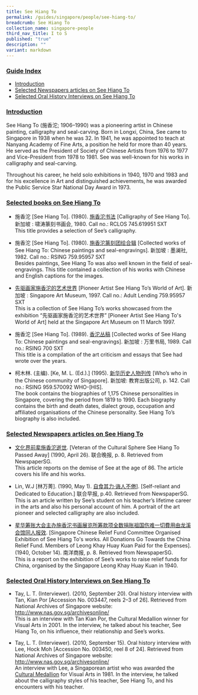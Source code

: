 ```yaml
---
title: See Hiang To
permalink: /guides/singapore/people/see-hiang-to/
breadcrumb: See Hiang To
collection_name: singapore-people
third_nav_title: I to S
published: "true"
description: ""
variant: markdown
---
```

### <u>Guide Index</u>

* [Introduction](#introduction)
* [Selected Newspapers articles on See Hiang To](#selected-newspapers-articles-on-see-hiang-to)
* [Selected Oral History Interviews on See Hiang To](#selected-oral-history-interviews-on-see-hiang-to)

### <u>Introduction</u>

See Hiang To (施香沱; 1906–1990) was a pioneering artist in Chinese painting, calligraphy and seal-carving. Born in Longxi, China, See came to Singapore in 1938 when he was 32. In 1941, he was appointed to teach at Nanyang Academy of Fine Arts, a position he held for more than 40 years. He served as the President of Society of Chinese Artists from 1976 to 1977 and Vice-President from 1978 to 1981. See was well-known for his works in calligraphy and seal-carving.

Throughout his career, he held solo exhibitions in 1940, 1970 and 1983 and for his excellence in Art and distinguished achievements, he was awarded the Public Service Star National Day Award in 1973.


### <u>Selected books on See Hiang To</u>

* 施香沱 [See Hiang To]. (1980). [施香沱书法](http://eservice.nlb.gov.sg/item_holding_s.aspx?bid=84555576) [Calligraphy of See Hiang To]. 新加坡 : 啸涛篆刻书画会, 1980.
Call no.: RCLOS 745.619951 SXT
<br>This title provides a selection of See’s calligraphy.<br>


* 施香沱 [See Hiang To]. (1980). [施香沱篆刻团绘合辑](http://eservice.nlb.gov.sg/item_holding_s.aspx?bid=84531532) [Collected works of See Hiang To: Chinese paintings and seal-engravings]. 新加坡 : 墨澜社, 1982.
Call no.: RSING 759.95957 SXT
<br>Besides paintings, See Hiang To was also well known in the field of seal-engravings. This title contained a collection of his works with Chinese and English captions for the images.<br>


* [先驱画家施香沱的艺术世界](http://eservice.nlb.gov.sg/item_holding_s.aspx?bid=14641113) [Pioneer Artist See Hiang To’s World of Art]. 新加坡 : Singapore Art Museum, 1997.
Call no.: Adult Lending 759.95957 SXT
<br>This is a collection of See Hiang To’s works showcased from the exhibition “先驱画家施香沱的艺术世界” [Pioneer Artist See Hiang To's World of Art] held at the Singapore Art Museum on 11 March 1997.<br>


* 施香沱 [See Hiang To]. (1989). [香沱丛稿](http://eservice.nlb.gov.sg/item_holding_s.aspx?bid=84451788) [Collected works of See Hiang To: Chinese paintings and seal-engravings]. 新加坡 : 万里书局, 1989.
Call no.: RSING 700 SXT
<br>This title is a compilation of the art criticism and essays that See had wrote over the years.<br>


* 柯木林. (主编). [Ke, M. L. (Ed.).] (1995). [新华历史人物列传](http://eservice.nlb.gov.sg/item_holding_s.aspx?bid=84500628) [Who’s who in the Chinese community of Singapore]. 新加坡: 教育出版公司, p. 142.
Call no.: RSING 959.570092 WHO-\[HIS\].
<br>The book contains the biographies of 1,175 Chinese personalities in Singapore, covering the period from 1819 to 1990. Each biography contains the birth and death dates, dialect group, occupation and affiliated organisations of the Chinese personality. See Hiang To’s biography is also included.<br>




### <u>Selected Newspapers articles on See Hiang To</u>

* [文化界前辈施香沱逝世](http://eresources.nlb.gov.sg/newspapers/Digitised/Article/lhwb19900426-1.2.16.2). \[Veteran of the Cultural Sphere See Hiang To Passed Away\] (1990, April 26). 联合晚报, p. 8. Retrieved from NewspaperSG.
<br>This article reports on the demise of See at the age of 86. The article covers his life and his works.<br>


* Lin, W.J \[林万菁\]. (1990, May 1). [自食其力·诲人不倦](http://eresources.nlb.gov.sg/newspapers/Digitised/Article/lhzb19900501-1.2.65.4.1)]. \[Self-reliant and Dedicated to Education.\] 联合早报, p.40. Retrieved from NewspaperSG.
<br>This is an  article written by See’s student on his teacher’s lifetime career in the arts and also his personal account of him. A portrait of the art pioneer and selected calligraphy are also included.<br>


* [星华筹账大会主办施香沱书画展览所筹款项全数捐账祖国伤难一切費用由龙溪会馆同人报效](http://eresources.nlb.gov.sg/newspapers/Digitised/Article/nysp19401014-1.2.29.1). \[Singapore Chinese Relief Fund Committee Organised Exhibition of See Hiang To's works. All Donations Go Towards the China Relief Fund. Members of Leong Khay Huay Kuan Paid for the Expenses\]. (1940, October 14). 南洋商报, p. 8. Retrieved from NewspaperSG.
<br>This is a report on the exhibition of See’s works to raise relief funds for China, organised by the Singapore Leong Khay Huay Kuan in 1940.<br>


### <u>Selected Oral History Interviews on See Hiang To</u>

* Tay, L. T. (Interviewer). (2010, September 20). Oral history interview with Tan, Kian Por [Accession No. 003447, reels 2–3 of 26]. Retrieved from National Archives of Singapore website: http://www.nas.gov.sg/archivesonline/
<br>This is an interview with Tan Kian Por, the Cultural Medallion winner for Visual Arts in 2001. In the interview, he talked about his teacher, See Hiang To, on his influence, their relationship and See’s works.<br>


* Tay, L. T. (Interviewer). (2010, September 15). Oral history interview with Lee, Hock Moh [Accession No. 003450, reel 8 of 24]. Retrieved from National Archives of Singapore website: http://www.nas.gov.sg/archivesonline/
<br> An interview with Lee, a Singaporean artist who was awarded the [Cultural Medallion](https://www.nlb.gov.sg/main/article-detail?cmsuuid=4acba74f-e6ee-4756-893d-914f6cf70c6d) for Visual Arts in 1981. In the interview, he talked about the calligraphy styles of his teacher, See Hiang To, and his encounters with his teacher.